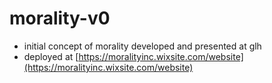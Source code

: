 # morality-v0

- initial concept of morality developed and presented at glh
- deployed at [https://moralityinc.wixsite.com/website](https://moralityinc.wixsite.com/website)
